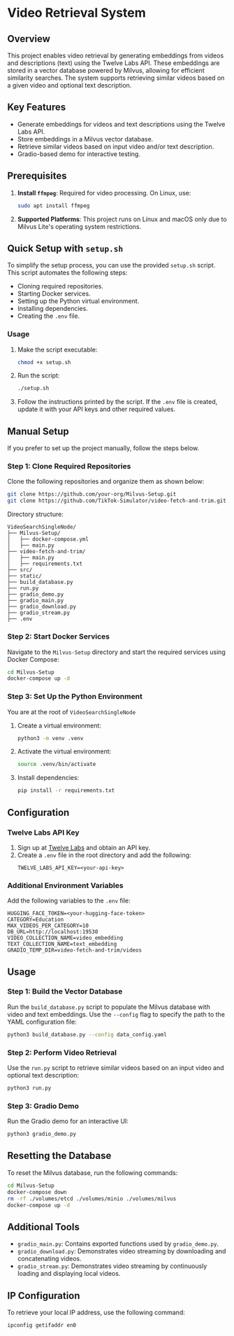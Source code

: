# Video Retrieval System

## Overview

This project enables video retrieval by generating embeddings from videos and descriptions (text) using the Twelve Labs API. These embeddings are stored in a vector database powered by Milvus, allowing for efficient similarity searches. The system supports retrieving similar videos based on a given video and optional text description.

## Key Features

- Generate embeddings for videos and text descriptions using the Twelve Labs API.
- Store embeddings in a Milvus vector database.
- Retrieve similar videos based on input video and/or text description.
- Gradio-based demo for interactive testing.

## Prerequisites

1. **Install `ffmpeg`**: Required for video processing. On Linux, use:
   ```bash
   sudo apt install ffmpeg
   ```
2. **Supported Platforms**: This project runs on Linux and macOS only due to Milvus Lite's operating system restrictions.

## Quick Setup with `setup.sh`

To simplify the setup process, you can use the provided `setup.sh` script. This script automates the following steps:
- Cloning required repositories.
- Starting Docker services.
- Setting up the Python virtual environment.
- Installing dependencies.
- Creating the `.env` file.

### Usage

1. Make the script executable:
   ```bash
   chmod +x setup.sh
   ```
2. Run the script:
   ```bash
   ./setup.sh
   ```
3. Follow the instructions printed by the script. If the `.env` file is created, update it with your API keys and other required values.

## Manual Setup

If you prefer to set up the project manually, follow the steps below.

### Step 1: Clone Required Repositories

Clone the following repositories and organize them as shown below:

```bash
git clone https://github.com/your-org/Milvus-Setup.git
git clone https://github.com/TikTok-Simulator/video-fetch-and-trim.git
```

Directory structure:
```
VideoSearchSingleNode/
├── Milvus-Setup/
│   ├── docker-compose.yml
│   ├── main.py
├── video-fetch-and-trim/
│   ├── main.py
│   ├── requirements.txt
├── src/
├── static/
├── build_database.py
├── run.py
├── gradio_demo.py
├── gradio_main.py
├── gradio_download.py
├── gradio_stream.py
├── .env
```

### Step 2: Start Docker Services

Navigate to the `Milvus-Setup` directory and start the required services using Docker Compose:

```bash
cd Milvus-Setup
docker-compose up -d
```

### Step 3: Set Up the Python Environment
You are at the root of `VideoSearchSingleNode`
1. Create a virtual environment:
   ```bash
   python3 -m venv .venv
   ```
2. Activate the virtual environment:
   ```bash
   source .venv/bin/activate
   ```
3. Install dependencies:
   ```bash
   pip install -r requirements.txt
   ```

## Configuration

### Twelve Labs API Key

1. Sign up at [Twelve Labs](https://playground.twelvelabs.io/) and obtain an API key.
2. Create a `.env` file in the root directory and add the following:
   ```
   TWELVE_LABS_API_KEY=<your-api-key>
   ```

### Additional Environment Variables

Add the following variables to the `.env` file:
```
HUGGING_FACE_TOKEN=<your-hugging-face-token>
CATEGORY=Education
MAX_VIDEOS_PER_CATEGORY=10
DB_URL=http://localhost:19530
VIDEO_COLLECTION_NAME=video_embedding
TEXT_COLLECTION_NAME=text_embedding
GRADIO_TEMP_DIR=video-fetch-and-trim/videos
```

## Usage

### Step 1: Build the Vector Database

Run the `build_database.py` script to populate the Milvus database with video and text embeddings. Use the `--config` flag to specify the path to the YAML configuration file:

```bash
python3 build_database.py --config data_config.yaml
```

### Step 2: Perform Video Retrieval

Use the `run.py` script to retrieve similar videos based on an input video and optional text description:

```bash
python3 run.py
```

### Step 3: Gradio Demo

Run the Gradio demo for an interactive UI:

```bash
python3 gradio_demo.py
```

## Resetting the Database

To reset the Milvus database, run the following commands:

```bash
cd Milvus-Setup
docker-compose down
rm -rf ./volumes/etcd ./volumes/minio ./volumes/milvus
docker-compose up -d
```

## Additional Tools

- `gradio_main.py`: Contains exported functions used by `gradio_demo.py`.
- `gradio_download.py`: Demonstrates video streaming by downloading and concatenating videos.
- `gradio_stream.py`: Demonstrates video streaming by continuously loading and displaying local videos.

## IP Configuration

To retrieve your local IP address, use the following command:

```bash
ipconfig getifaddr en0
```